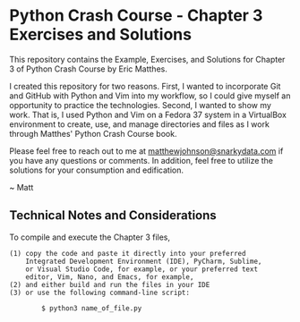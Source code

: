 # Python Crash Course - Chapter 3 Exercises and Solutions

This repository contains the Example, Exercises, and Solutions
for Chapter 3 of Python Crash Course by Eric Matthes.

I created this repository for two reasons. First, I wanted to
incorporate Git and GitHub with Python and Vim into my workflow, 
so I could give myself an opportunity to practice the technologies. 
Second, I wanted to show my work. That is, I used Python and Vim on 
a Fedora 37 system in a VirtualBox environment to create, use, and 
manage directories and files as I work through Matthes' Python
Crash Course book.

Please feel free to reach out to me at matthewjohnson@snarkydata.com
if you have any questions or comments. In addition, feel free to
utilize the solutions for your consumption and edification.

~ Matt

Technical Notes and Considerations
-----------------------------------------------------------------------

To compile and execute the Chapter 3 files,

    (1) copy the code and paste it directly into your preferred
        Integrated Development Environment (IDE), PyCharm, Sublime,
        or Visual Studio Code, for example, or your preferred text
        editor, Vim, Nano, and Emacs, for example,
    (2) and either build and run the files in your IDE
    (3) or use the following command-line script:

            $ python3 name_of_file.py
